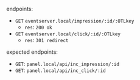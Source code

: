 endpoints:

+ `GET` `eventserver.local/impression/:id/:OTLkey`
    * `res`: `200 ok`
+ `GET` `eventserver.local/click/:id/:OTLkey`
    * `res`: `301 redirect`

expected endpoints:

+ `GET`: `panel.local/api/inc_impression/:id`
+ `GET`: `panel.local/api/inc_click/:id`
